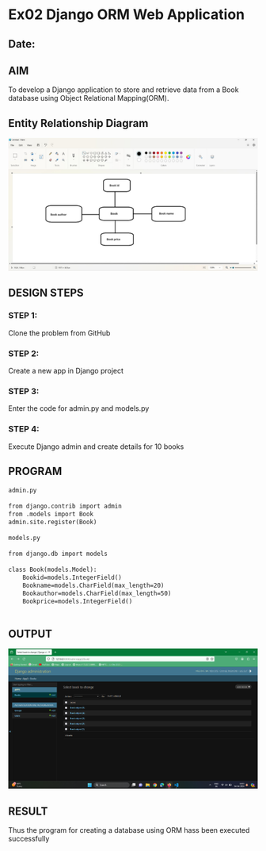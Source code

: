 # Ex02 Django ORM Web Application
## Date: 

## AIM
To develop a Django application to store and retrieve data from a Book database using Object Relational Mapping(ORM).

## Entity Relationship Diagram

![alt text](diagram.jpeg)

## DESIGN STEPS

### STEP 1:
Clone the problem from GitHub

### STEP 2:
Create a new app in Django project

### STEP 3:
Enter the code for admin.py and models.py

### STEP 4:
Execute Django admin and create details for 10 books

## PROGRAM

```
admin.py

from django.contrib import admin
from .models import Book
admin.site.register(Book)

models.py

from django.db import models

class Book(models.Model):
    Bookid=models.IntegerField()
    Bookname=models.CharField(max_length=20)
    Bookauthor=models.CharField(max_length=50)
    Bookprice=models.IntegerField()
    

```

## OUTPUT

![alt text](output.png)


## RESULT
Thus the program for creating a database using ORM hass been executed successfully
